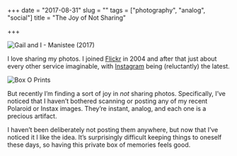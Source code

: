 +++
date = "2017-08-31"
slug = ""
tags = ["photography", "analog", "social"]
title = "The Joy of Not Sharing"

+++

![Gail and I - Manistee (2017)][1]

I love sharing my photos. I joined [Flickr][2] in 2004 and after that just about every other service imaginable, with [Instagram][3] being (reluctantly) the latest.

![Box O Prints][4]

But recently I’m finding a sort of joy in _not_ sharing photos. Specifically, I’ve noticed that I haven’t bothered scanning or posting any of my recent Polaroid or Instax images. They’re instant,  analog, and each one is a precious artifact. 

I haven’t been deliberately not posting them anywhere, but now that I’ve noticed it I like the idea. It’s surprisingly difficult keeping things to oneself these days, so having this private box of memories feels good.




[1]:	/img/2017/instax-of-gail-and-i.jpg
[2]:	https://www.flickr.com/photos/jbaty/
[3]:	https://instagram.com/jackbaty
[4]:	/img/2017/box-of-instant-prints.jpg